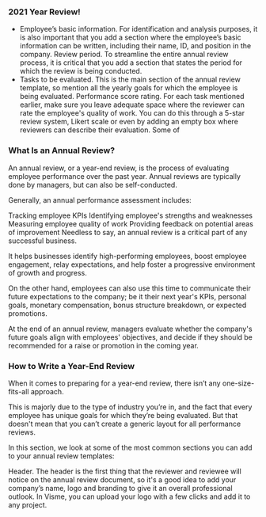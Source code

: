 ### 2021 Year Review!

- Employee’s basic information. For identification and analysis purposes, it is also important that you add a section where the employee’s basic information can be written, including their name, ID, and position in the company.
  Review period. To streamline the entire annual review process, it is critical that you add a section that states the period for which the review is being conducted.
- Tasks to be evaluated. This is the main section of the annual review template, so mention all the yearly goals for which the employee is being evaluated.
  Performance score rating. For each task mentioned earlier, make sure you leave adequate space where the reviewer can rate the employee's quality of work. You can do this through a 5-star review system, Likert scale or even by adding an empty box where reviewers can describe their evaluation. Some of

### What Is an Annual Review?

An annual review, or a year-end review, is the process of evaluating employee performance over the past year. Annual reviews are typically done by managers, but can also be self-conducted.

Generally, an annual performance assessment includes:

Tracking employee KPIs
Identifying employee's strengths and weaknesses
Measuring employee quality of work
Providing feedback on potential areas of improvement
Needless to say, an annual review is a critical part of any successful business.

It helps businesses identify high-performing employees, boost employee engagement, relay expectations, and help foster a progressive environment of growth and progress.

On the other hand, employees can also use this time to communicate their future expectations to the company; be it their next year's KPIs, personal goals, monetary compensation, bonus structure breakdown, or expected promotions.

At the end of an annual review, managers evaluate whether the company's future goals align with employees' objectives, and decide if they should be recommended for a raise or promotion in the coming year.

### How to Write a Year-End Review

When it comes to preparing for a year-end review, there isn’t any one-size-fits-all approach.

This is majorly due to the type of industry you’re in, and the fact that every employee has unique goals for which they’re being evaluated. But that doesn't mean that you can’t create a generic layout for all performance reviews.

In this section, we look at some of the most common sections you can add to your annual review templates:

Header. The header is the first thing that the reviewer and reviewee will notice on the annual review document, so it's a good idea to add your company’s name, logo and branding to give it an overall professional outlook. In Visme, you can upload your logo with a few clicks and add it to any project.
